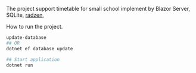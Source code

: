 The project support timetable for small school implement by Blazor Server, SQLite, [radzen](https://blazor.radzen.com/),


How to run the project.

```Powershell
update-database
## OR
dotnet ef database update

## Start application
dotnet run
```